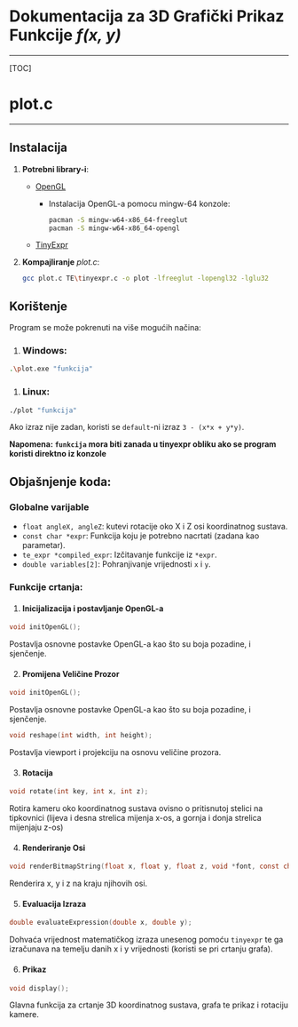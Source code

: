 # Dokumentacija za  3D Grafički Prikaz Funkcije ***f(x, y)***

----

[TOC]

# plot.c

----

## Instalacija

1. **Potrebni library-i**:
    
    - [OpenGL](https://www.mingw-w64.org/downloads/)
    
      - Instalacija OpenGL-a pomocu mingw-64 konzole:
    
        ```bash
        pacman -S mingw-w64-x86_64-freeglut
        pacman -S mingw-w64-x86_64-opengl
        ```
    
    - [TinyExpr](https://github.com/codeplea/tinyexpr)
    
2. **Kompajliranje** *plot.c*:
    
    ```sh
    gcc plot.c TE\tinyexpr.c -o plot -lfreeglut -lopengl32 -lglu32
    ```

## Korištenje

Program se može pokrenuti na više mogućih načina: 

1. ### Windows:

```sh
.\plot.exe "funkcija"
```

1. ### Linux:

```sh
./plot "funkcija"
```

Ako izraz nije zadan, koristi se `default`-ni izraz `3 - (x*x + y*y)`.

**Napomena: `funkcija` mora biti zanada u tinyexpr obliku ako se program koristi direktno iz konzole**



## Objašnjenje koda:

### Globalne varijable

- `float angleX, angleZ`: kutevi rotacije oko X i Z osi koordinatnog sustava.
- `const char *expr`: Funkcija koju je potrebno nacrtati (zadana kao parametar).
- `te_expr *compiled_expr`: Izčitavanje funkcije iz `*expr`.
- `double variables[2]`: Pohranjivanje vrijednosti `x` i `y`.

### Funkcije crtanja:

1. #### Inicijalizacija i postavljanje OpenGL-a

```c
void initOpenGL();
```

Postavlja osnovne postavke OpenGL-a kao što su boja pozadine, i sjenčenje.

2. #### Promijena Veličine Prozor

```c
void initOpenGL();
```

Postavlja osnovne postavke OpenGL-a kao što su boja pozadine, i sjenčenje.

```c
void reshape(int width, int height);
```
Postavlja viewport i projekciju na osnovu veličine prozora.

3. #### Rotacija

```c
void rotate(int key, int x, int z);
```
Rotira kameru oko koordinatnog sustava ovisno o pritisnutoj stelici na tipkovnici (lijeva i desna strelica mijenja x-os, a gornja i donja strelica mijenjaju z-os)

4. #### Renderiranje Osi

```c
void renderBitmapString(float x, float y, float z, void *font, const char *string);
```
Renderira x, y i z na kraju njihovih osi.

5. #### Evaluacija Izraza

```c
double evaluateExpression(double x, double y);
```
Dohvaća vrijednost matematičkog izraza unesenog pomoću `tinyexpr` te ga izračunava na temelju danih x i y vrijednosti (koristi se pri crtanju grafa).

6. #### Prikaz

```c
void display();
```
Glavna funkcija za crtanje 3D koordinatnog sustava, grafa te prikaz i rotaciju kamere.
